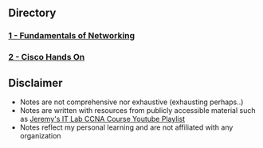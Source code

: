 ## Directory
### [1 - Fundamentals of Networking](./Fundamentals%20of%20Networking.md)
### [2 - Cisco Hands On](./Cisco%20Hands%20On.md)

## Disclaimer
- Notes are not comprehensive nor exhaustive (exhausting perhaps..)
- Notes are written with resources from publicly accessible material such as [Jeremy's IT Lab CCNA Course Youtube Playlist](https://www.youtube.com/playlist?list=PLxbwE86jKRgMpuZuLBivzlM8s2Dk5lXBQ)
- Notes reflect my personal learning and are not affiliated with any organization
